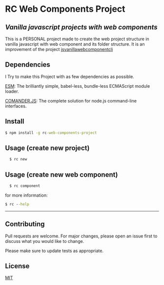 # RC Web Components Project

## ***Vanilla javascript projects with web components***

This is a PERSONAL project made to create the web project structure in vanilla javascript with web component and its folder structure.
It is an improvement of the project [jsvanillawebcomponentcli](https://github.com/Pepe-Guerrra/jsvanillawebcomponentcli)

## Dependencies

I Try to make this Project with as few dependencies as possible.

[ESM](https://github.com/standard-things/esm): The brilliantly simple, babel-less, bundle-less ECMAScript module loader.

[COMANDER.JS](https://github.com/tj/commander.js#command-arguments): The complete solution for node.js command-line interfaces.

## Install

  ```cmd
  $ npm install -g rc-web-components-project
  ```

## Usage (create new project)

```cmd
  $ rc new 
  ```

  ## Usage (create new web component)

```cmd
  $ rc component
  ```

  for more information:
  ```cmd
  $ rc --help
  ```
  ______________________________________________________________________________________________________

## Contributing
Pull requests are welcome. For major changes, please open an issue first to discuss what you would like to change.

Please make sure to update tests as appropriate.

## License
[MIT](https://choosealicense.com/licenses/mit/)